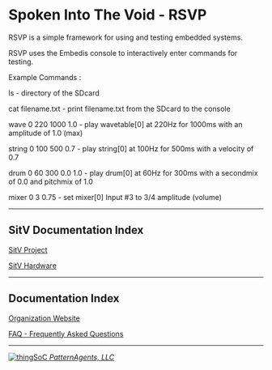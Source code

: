 # Spoken Into The Void - RSVP

RSVP is a simple framework for using and testing embedded systems.

RSVP uses the Embedis console to interactively enter commands for testing.

Example Commands :

ls - directory of the SDcard

cat filename.txt - print filename.txt from the SDcard to the console

wave 0 220 1000 1.0 - play wavetable[0] at 220Hz for 1000ms with an amplitude of 1.0 (max) 

string 0 100 500 0.7 - play string[0] at 100Hz for 500ms with a velocity of 0.7

drum 0 60 300 0.0 1.0  - play drum[0] at 60Hz for 300ms with a secondmix of 0.0 and pitchmix of 1.0

mixer 0 3 0.75 - set mixer[0] Input #3 to 3/4 amplitude (volume) 

---------------------------------------

## SitV Documentation Index <a name="SitV_documentation_index"/>

[SitV Project](https://github.com/PatternAgents/SitV/wiki)

[SitV Hardware](https://github.com/patternagents/SitV/tree/master/SitV/revisions/)


---------------------------------------

## Documentation Index <a name="documentation_index"/>

[Organization Website](http://patternagents.github.io)

[FAQ - Frequently Asked Questions](http://thingsoc.github.io/support/faq.html)

---------------------------------------

[![thingSoC](http://thingsoc.github.io/img/projects/thingSoC/thingSoC_thumb.png?raw=true) 
*PatternAgents, LLC*](http://thingsoc.github.io)

